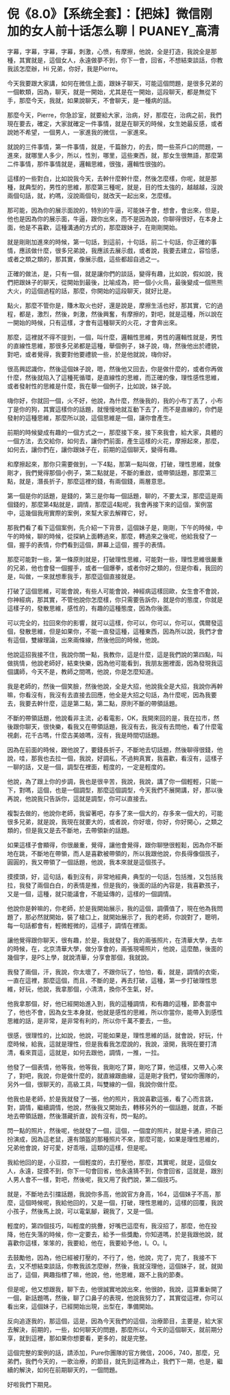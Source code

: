# 倪《8.0》【系统全套】：【把妹】微信刚加的女人前十话怎么聊丨PUANEY_高清

字幕，字幕，字幕，字幕，刺激，心愤，有摩擦，他說，全是打造，我說全是那種，其實就是，這個女人，永遠做夢不到，你下一會，回省，不想結束談話，你教我該怎麼辦，Hi 兄弟，你好，我是Pierre。

今天我要跟大家講，如何在微信上面，跟妹子聊天，可能這個問題，是很多兄弟的一個軟類，因為，聊天，就是一開始，尤其是在一開始，這段聊天，都是無從下手，那麼今天，我就，如果說聊天，不會聊天，是一種病的話。

那麼今天，Pierre，你急診室，就要給大家，治病，好，那麼在，治病之前，我們現在要去，確定，大家就確定一件事情，就是在聊天的時候，女生她最反感，或者說她不希望，一個男人，一家進我的微信，一家進來。

就說的三件事情，第一件事情，就是，千篇餘力，的去，問一些茶戶口的問題，一進來，就哪里人多少，所以，性別，哪里，這些東西，就，那女生很無語，那麼第二件事情，那件事情就是，邏輯思維，很強，邏輯性很強的。

這樣的一些對白，比如說我今天，去幹什麼幹什麼，然後怎麼樣，你呢，就是那種，就典型的，男性的思維，那麼第三種呢，就是，目的性太強的，越越越，沒說兩個句話，就，約嗎，沒說兩個句，就改天一起出來，怎麼樣。

那可能，因為你的展示面說的，特別的牛逼，可能妹子會，想會，會出來，但是，他也是因為你的展示面，牛逼，跟你出來，而不是因為說，你聊得很好，在本身上面，他是不喜歡，這種溝通的方式的，那麼跟妹子，在剛剛開始。

就是剛剛加進來的時候，第一句話，到這前，十句話，前二十句話，你正確的事情，應該做什麼，很多兄弟說，我應該去展示戲，或者說，我要去建立，容恰感，或者之類之類的，那其實，像展示戲，這些都超自過之一。

正確的做法，是，只有一個，就是讓你們的談話，變得有趣，比如說，假如說，我們把跟妹子的聊天，從開始到最後，比喻成為，把一個小火鳥，最後變成一個熊熊大火，的這個過程的話，那麼，你開始的這段聊天，就好比是。

點火，那麼不管你是，賺木取火也好，還是說是，摩擦生活也好，那其實，它的過程，都是，激烈，然後，刺激，然後興奮，有摩擦的，對吧，就是這種，所以說在一開始的時候，只有這樣，才會有這種聊天的火花，才會奔出來。

那麼，這裡就不得不提到，一個，叫什麼，邏輯性思維，男性的邏輯性就是，男性的直線性思維，那很多兄弟都是這種，舉個例子，妹子說，嗨，然後他出於禮貌，對吧，或者覺得，我要對他要禮貌一些，於是他就說，嗨你好。

很高興認識你，然後這個妹子說，嗯，然後他又回去，你是做什麼的，或者你再做什麼，然後就陷入了這種死循環，是直線性的思維，而正確的像，理性感性思維，或者發射性的思維是什麼，我在舉一個例子，比如說，妹子說。

嗨你好，你就回一個，火不好，他說，為什麼，然後我的，我的小布丁丟了，小布丁是你的狗，其實這樣你的話題，就慢慢地就互動下去了，而不是直線的，你們是發射的這種思維，那麼所以說，這個思維是一個，讓你會產生。

前期的時候變成有趣的一個方式之一，那麼接下來，接下來我會，給大家，具體的一個方法，去交給你，如何去，讓你們前面，產生這樣的火花，摩擦起來，那麼，如何去，讓你們在，讓你跟妹子在，前期的這個聊天，變得有趣。

和摩擦起來，那你只需要做到，一下4點，那第一點叫做，打破，理性思維，就像剛才，我們覺得那個小例子，第二點就是，不斷的重啟，或帶領話題，那麼第三點，就是，潛長折子，那麼這裡的錢，有兩個錢，兩層意思。

第一個是你的話題，是錢的，第三是你每一個話題，聊的，不要太深，那麼這是兩個錢的，那麼第4點就是，調情，那麼這4點呢，我會再接下來的這個，案例當中，這幾個我用實際的案例，來幫大家去解釋它，好。

那我們看了看下這個案例，先介紹一下背景，這個妹子是，剛剛，下午的時候，中午的時候，聊的時候，從探納上面轉過來，那麼，轉過來之後呢，他給我發了一個，握手的表情，你們看到這個，屏幕上這個，握手的表情。

那麼可能對一些，第一條原則就是，打破理性思維，可能對一些，理性思維很嚴重的兄弟，他也會發一個握手，或者一個爆拳，或者你好之類的，但是你看，我回的是，叫做，一來就想牽我手，那麼這個直接就是。

打破了這個思維，可能會說，有些人可能會說，神經病這樣回歐，女生會不會說，你神經病，那其實，不管他說你怎麼樣，你只需要告訴你，就是你的態度，你就是這樣子的，發散思維，感性的，有趣的這種態度，因為你後面。

可以完全的，拉回來你的影響，就可以這樣，你可以，你可以，你可以，偶爾發這個，發散思維，但是如果你，不能一直發這種，這種東西，因為所以說，我們才會有這個，雙線理論，出來兩條線，然後他回的時候，他說。

他說這招我接不住，我說你關一點，我教你，這是什麼，這是我們說的第四點，叫做挑情，他說老師好，結束快樂，因為他可能看到，我朋友圈裡面，因為發現我這個講師，今天不是，教師之間嗎，他說，你是怎麼知道。

我是老師的，然後一個笑臉，然後他說，全是大招，他說我全是大招，我說你再幹嘛，你看沒有，我沒有去直接去回應，他全是大招之句話，為什麼呢，因為我要去，我要去幹什麼，這是第二點，第二點，原則不斷的帶領話題。

不斷的帶領話題，他說看非主流，必看電影，OK，我開來回的是，我在拉市，然後跟你聊天，很快樂，看我又在帶領話題，我沒有去，我沒有去問他，看了什麼電視劇，花千古嗎，什麼古美娘嗎，沒有，我是時間切話題。

因為在前面的時候，跟他說了，要錢長折子，不斷地去切話題，然後聊得很錢，他說，哇，那我也去拉一個，我說，好調私，不過夠真實，我喜歡，看沒有，這樣子一聊的話，又是一個，調型在裡面，輕度的，一定是輕度的。

他說，為了跟上你的步調，我也是很辛苦，我說，我說，講了你一個輕輕，只能一下，對嗎，這個，也是一個調型，那麼這個調型，今天我們不展開講，好，那以後再說，他說我只告訴你，這就是調型，你可以直接去。

複製去做的，他說你老師，我留著吧，存多了來一個大的，存多來一個大的，可能很多兄弟，就是說，我現在就要大的，或者說，你好壞，你好，你好開心，之類之類的，但是我又是去不斷地，去帶領新的話題。

如果這樣子會顯得，你很嚴重，覺得，讓他會覺得，跟你聊戀很輕鬆，因為你不斷地在跳，不斷地在帶領，而人是喜歡被帶領的，所以我跟他說，你長得像個孩子，圓圓的，我又帶領了一個話題，他說，我本來就是這個孩子。

摸摸頭，好，這句話，看到沒有，非常地經典，典型的一句話，包括推，又包括我拉，我發了兩個白白，的表情是推，但是我的，後面的話的內容是，我喜歡孩子，又是一個，這種，就只能議會，不能延傳的，這樣的一個調情。

他說你是幹嘛的，你老師，於是我開始展示，我的這個，調價值了，現在他為我問題了，那必然就開始，裝了槍口上，就開始展示了，我的老師，你說對了，聰明，每一句話都會有，輕微輕微的，這樣子，調情在裡面。

讓他覺得跟你聊天，很有趣，於是，我就發了，我的兩張照片，在清華大學，去年的時候，在，北京清華大學，做分享會的，兩張現場照片，他說，這麼酷，後面的幾個字，是PS上學，就說清華，分享會那個，我就說。

我發了兩個，汗，我說，你太壞了，不跟你玩了，怕怕，看，就是，調情的衣衛，一直在這裡，那麼這個，而且，不斷的是，再去打破，這種，第一步打破理性思維，好玩，他說，我拿那個，小清清，換你不生氣，好。

他我拿那個，好，他已經開始進入到，我的這種調情，和有趣的這種，節奏當中了，他也不會，因為女生本身就，他就是感性的思維，所以你當你，能帶入到感性思維的話，是非常，是非常有利的，所以你千萬不要去，一些。

很感，很理性的，比如說，他說，可能如果是，理性思維的話，就會說，好玩，什麼時候，給我，這就是理性，但是我看我怎麼說的，我說，滾開，我現在要打清清，看來買這，這就是，如何去跟他，調情，一推，一拉。

他發了一個表情，他等我，他等我，我剛吃了算，剛吃了算，他這樣，又帶入心來了，對吧，我說，你是做什麼的，就直線跟曲線，這是剛才我們，譬如你團隊的，另外一個，很聊天的，高級工具，叫雙線的一個，我說你做什麼。

他我也是老師，於是我就發了一張，他的照片，我說喜歡這張，看了心而言跳，對，調情，繼續調情，他說，然後我又開始去，轉移另外的一個話題，就直，不斷地去帶領話題，然後潛藏折直，說有沒有，閃一點的。

閃一點的照片，然後呢，他就發了一個，這個，一個度的照片，就是卡通，把自己扮演成，因為這老鼠，還有頭盔的那種照片不來，那麼可能，如果是理性思維的，兄弟他會說，好可愛，好乖哦，這類的這樣，但是呢。

我給他回的是，小豆腔，一個輕度的，去打壓他，那麼，其實呢，就是，這個女人，永遠，捉摸不到，你下一句會回省，他永遠猜不到，你會回省，這就是，跟別人男人會不一樣，對吧，然後呢，我又用了我們說，第二個技巧。

就是，不斷地去引擋話題，我說你多高，他說官方身高，164，這個妹子不高，那麼，這個時候呢，我給他回的，又是一個，打破，理性思維的，這樣的回覆，我說小孩子，然後馬上說，可以電氣腳，親我了，又是一個。

輕度的，第四個技巧，叫輕度的挑釁，好嘴巴這麼有，我沒招了，那麼，他在投降，他在失落的時候，你一定要去，給予一些獎勵，你知道嗎，於是我跟他說，就喜歡你這樣，笨笨的，我要給，他在，我要給予他，I。O。I。

去鼓勵他，因為，他已經被打壓的，不行了，他，他說，完了，完了，我接不下去，又不想結束談話，你教我該怎麼辦，然後，我就沒理他，這個妹子，就，就拋出了，這個，興趣指標了嘛，他說，他，他思維，跟不上我的節奏。

但是呢，他又想跟我，聊下去，他很誠實地說出來，他很帥，我說，這算重新開了一個，新話題嗎，然後，聊了口鼻子的表現，他說我努力了，其實從這裡，你可以看出來，這個妹子，已經開始出現，出型在，準備開始。

反向追逐我的，那這個，這是，因為今天我們的這個，治療節目，主要是，給大家去解決，前期的，一些，如何聊天的問題，那麼所以，今天的這個聊天，就前期分享，就到這裡，那如果你想要看，更多的，就是完整。

這個完整的案例的話，請添加，Pure你團隊的官方微信，2006，740，那麼，兄弟們，我們今天的，一歌治療，的節目，就先到這裡為止，我們下一期，也是，繼續的解決，如何在前期聊天的，一個問題。

好啦我們下期見。